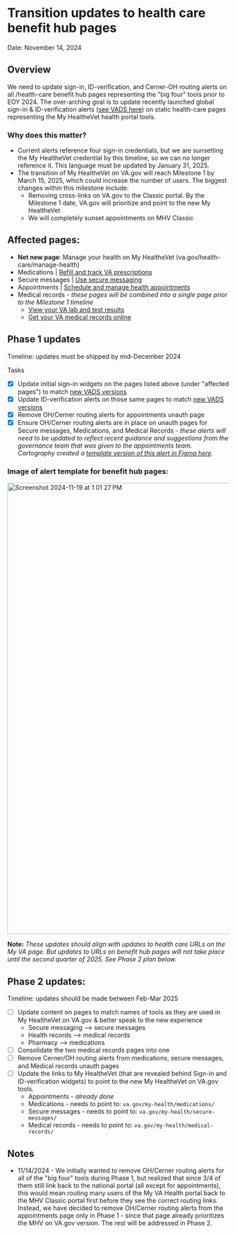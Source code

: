 # Transition updates to health care benefit hub pages 
Date: November 14, 2024

## Overview
We need to update sign-in, ID-verification, and Cerner-OH routing alerts on all /health-care benefit hub pages representing the "big four" tools prior to EOY 2024. The over-arching goal is to update recently launched global sign-in & ID-verification alerts ([see VADS here](https://design.va.gov/components/alert/alert-sign-in/)) on static health-care pages representing the My HealtheVet health portal tools. 

### Why does this matter? 
* Current alerts reference four sign-in credentials, but we are sunsetting the My HealtheVet credential by this timeline, so we can no longer reference it. This language must be updated by January 31, 2025.
* The transition of My HealtheVet on VA.gov will reach Milestone 1 by March 15, 2025, which could increase the number of users. The biggest changes within this milestone include:
  * Removing cross-links on VA.gov to the Classic portal. By the Milestone 1 date, VA.gov will prioritize and point to the new My HealtheVet
  * We will completely sunset appointments on MHV Classic

## Affected pages: 
* **Net new page**: Manage your health on My HealtheVet (va.gov/health-care/manage-health)
* Medications | [Refill and track VA prescriptions](https://staging.va.gov/health-care/refill-track-prescriptions/)
* Secure messages | [Use secure messaging](https://www.va.gov/health-care/secure-messaging/)
* Appointments | [Schedule and manage health appointments](https://www.va.gov/health-care/schedule-view-va-appointments/)
* Medical records - _these pages will be combined into a single page prior to the Milestone 1 timeline_
  * [View your VA lab and test results](https://www.va.gov/health-care/view-test-and-lab-results/)
  * [Get your VA medical records online](https://www.va.gov/health-care/get-medical-records/)

## Phase 1 updates
Timeline: updates must be shipped by mid-December 2024

Tasks
- [x] Update initial sign-in widgets on the pages listed above (under "affected pages") to match [new VADS versions](https://design.va.gov/components/alert/alert-sign-in/)
- [x] Update ID-verification alerts on those same pages to match [new VADS versions](https://design.va.gov/components/alert/alert-sign-in/)
- [x] Remove OH/Cerner routing alerts for appointments unauth page
- [x] Ensure OH/Cerner routing alerts are in place on unauth pages for Secure messages, Medications, and Medical Records - _these alerts will need to be updated to reflect recent guidance and suggestions from the governance team that was given to the appointments team. Cartography created a [template version of this alert in Figma here](https://www.figma.com/design/m992k2m1DSl9MXV9hDytsQ/MHV-Account-Security-%26-Sign-In?node-id=263-24267&node-type=canvas&t=6GWonl0uzAh40ZVQ-0)._

### Image of alert template for benefit hub pages: 
<img width="1023" alt="Screenshot 2024-11-19 at 1 01 27 PM" src="https://github.com/user-attachments/assets/ba629aa1-00bd-460d-aa63-04f18ce8cfb4">


**Note:** _These updates should align with updates to health care URLs on the My VA page. But updates to URLs on benefit hub pages will not take place until the second quarter of 2025. See Phase 2 plan below._

## Phase 2 updates: 
Timeline: updates should be made between Feb-Mar 2025

- [ ] Update content on pages to match names of tools as they are used in My HealtheVet on VA.gov & better speak to the new experience
  * Secure messaging --> secure messages
  * Health records --> medical records
  * Pharmacy --> medications
- [ ] Consolidate the two medical records pages into one
- [ ] Remove Cerner/OH routing alerts from medications, secure messages, and Medical records unauth pages
- [ ] Update the links to My HealtheVet (that are revealed behind Sign-in and ID-verification widgets) to point to the new My HealtheVet on VA.gov tools.
  * Appointments - _already done_
  * Medications - needs to point to: `va.gov/my-health/medications/`
  * Secure messages - needs to point to: `va.gov/my-health/secure-messages/`
  * Medical records - needs to point to: `va.gov/my-health/medical-records/`
 

## Notes
* 11/14/2024 - We initially wanted to remove OH/Cerner routing alerts for all of the "big four" tools during Phase 1, but realized that since 3/4 of them still link back to the national portal (all except for appointments), this would mean routing many users of the My VA Health portal back to the MHV Classic portal first before they see the correct routing links. Instead, we have decided to remove OH/Cerner routing alerts from the appointments page only in Phase 1 - since that page already prioritizes the MHV on VA.gov version. The rest will be addressed in Phase 2. 
